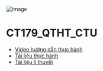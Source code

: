 ![image](https://user-images.githubusercontent.com/88178841/148009213-3ebb91d5-6a01-4905-8c9a-09eb7004b418.png)
# CT179_QTHT_CTU
- [Video hướng dẫn thực hành](https://www.youtube.com/watch?v=MgrW8zeh02E&list=PLzRk5NAIttegP-XiUhmkcRpXdthSjq6Gc)
- [Tài liệu thực hành](https://github.com/BuiTranNgocLy/CT179_QTHT_CTU/tree/main/Tai_Lieu_Thuc_Hanh)
- [Tài liệu lí thuyết](https://github.com/BuiTranNgocLy/CT179_QTHT_CTU/tree/main/Tai_Lieu_Li_Thuyet)
